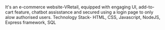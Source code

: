 It's an e-commerce website-VRetail, equipped with engaging UI, add-to-cart feature, chatbot assisstance and secured using a login page to only alow authorised users.
Technology Stack- HTML, CSS, Javascript, NodeJS, Express framework, SQL
